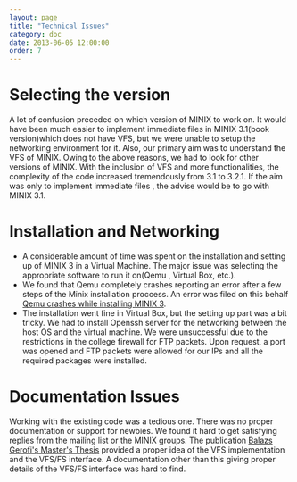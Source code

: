 ```yaml
---
layout: page
title: "Technical Issues"
category: doc
date: 2013-06-05 12:00:00
order: 7
---
```


# Selecting the version
A lot of confusion preceded on which version of MINIX to work on. It would have been much easier to implement immediate files in MINIX 3.1(book version)which does not have VFS, but we were unable to setup the networking environment for it. Also, our primary aim was to understand the VFS of MINIX. Owing to the above reasons, we had to look for other versions of MINIX. With the inclusion of VFS and more functionalities, the complexity of the code increased tremendously from 3.1 to 3.2.1. If the aim was only to implement immediate files , the advise would be to go with MINIX 3.1.

# Installation and Networking

* A considerable amount of time was spent on the installation and setting up of MINIX 3 in a Virtual Machine. The major issue was selecting the appropriate software to run it on(Qemu , Virtual Box, etc.).  
* We found that Qemu completely crashes reporting an error after a few steps of the Minix installation proccess. An error was filed on this behalf [Qemu crashes while installing MINIX 3](https://bbs.archlinux.org/viewtopic.php?id=172296).
* The installation went fine in Virtual Box, but the setting up part was a bit tricky. We had to install Openssh server for the networking between the host OS and the virtual machine. We were unsuccessful due to the restrictions in the college firewall for FTP packets. Upon request, a port was opened and FTP packets were allowed for our IPs and all the required packages were installed.

# Documentation Issues   

Working with the existing code was a tedious one. There was no proper documentation or support for newbies. We found it hard to get satisfying replies from the mailing list or the MINIX groups. The publication [Balazs Gerofi's Master's Thesis](http://www.minix3.org/theses/gerofi-minix-vfs.pdf) provided a proper idea of the VFS implementation and the VFS/FS interface. A documentation other than this giving proper details of the VFS/FS interface was hard to find.





